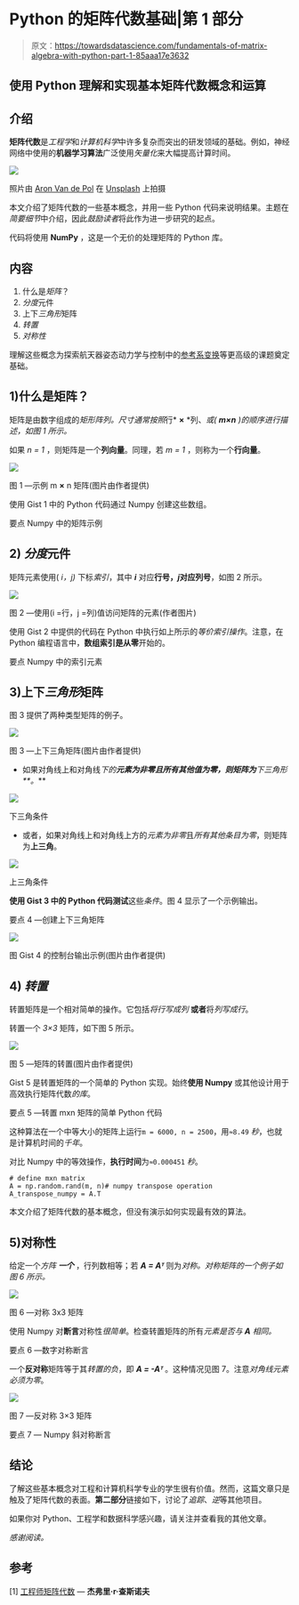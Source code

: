 # Python 的矩阵代数基础|第 1 部分

> 原文：<https://towardsdatascience.com/fundamentals-of-matrix-algebra-with-python-part-1-85aaa17e3632>

## 使用 Python 理解和实现基本矩阵代数概念和运算

## 介绍

**矩阵代数**是*工程学*和*计算机科学*中许多复杂而突出的研发领域的基础。例如，神经网络中使用的**机器学习算法**广泛使用*矢量化*来大幅提高计算时间。

![](img/6f499cef6a3a7effb147269d42c3ca73.png)

照片由 [Aron Van de Pol](https://unsplash.com/@aronvandepol?utm_source=medium&utm_medium=referral) 在 [Unsplash](https://unsplash.com?utm_source=medium&utm_medium=referral) 上拍摄

本文介绍了矩阵代数的一些基本概念，并用一些 Python 代码来说明结果。主题在*简要细节*中介绍，因此*鼓励读者*将此作为进一步研究的起点。

代码将使用 **NumPy** ，这是一个无价的处理矩阵的 Python 库。

## 内容

1.  什么是*矩阵*？
2.  *分度*元件
3.  上下*三角形*矩阵
4.  *转置*
5.  *对称性*

理解这些概念为探索航天器姿态动力学与控制中的[参考系变换](https://python.plainenglish.io/reference-frame-transformations-in-python-with-numpy-and-matplotlib-6adeb901e0b0)等更高级的课题奠定基础。

[](https://python.plainenglish.io/reference-frame-transformations-in-python-with-numpy-and-matplotlib-6adeb901e0b0)  

## 1)什么是矩阵？

矩阵是由数字组成的*矩形阵列。尺寸通常按照*行* **×** *列、*或( **m×n** )的顺序进行描述，如图 1 所示。*

如果 *n = 1* ，则矩阵是一个**列向量**。同理，若 *m = 1* ，则称为一个**行向量**。

![](img/0b451919f5b1d45aeb613e662d4840ae.png)

图 1 —示例 m **×** n 矩阵(图片由作者提供)

使用 Gist 1 中的 Python 代码通过 Numpy 创建这些数组。

要点 Numpy 中的矩阵示例

## 2) *分度*元件

矩阵元素使用( *i，j)* 下标*索引*，其中 ***i*** 对应**行号，*****j***对应**列号**，如图 2 所示。

![](img/5252453d836b32dedc6c79ca93c8fc2f.png)

图 2 —使用(i =行，j =列)值访问矩阵的元素(作者图片)

使用 Gist 2 中提供的代码在 Python 中执行如上所示的*等价索引操作*。注意，在 Python 编程语言中，**数组索引是从零**开始的。

要点 Numpy 中的索引元素

## 3)上下*三角形*矩阵

图 3 提供了两种类型矩阵的例子。

![](img/c3f97fdf6e68dfecedc7883148871d43.png)

图 3 —上下三角矩阵(图片由作者提供)

*   如果对角线上和对角线*下的**元素为非零且所有其他值为零，则矩阵为**下三角形**。***

![](img/046e7f99384a555e37e2ea6e08891d7e.png)

下三角条件

*   或者，如果对角线上和对角线上方的*元素为非零*且*所有其他条目为零*，则矩阵为**上三角**。

![](img/2321321a20082b137eefe64e5780ae19.png)

上三角条件

**使用 Gist 3 中的 Python 代码测试**这些*条件*。图 4 显示了一个示例输出。

要点 4 —创建上下三角矩阵

![](img/9afd5fa135e93caab56a231328fb3c03.png)

图 Gist 4 的控制台输出示例(图片由作者提供)

## 4) *转置*

转置矩阵是一个相对简单的操作。它包括*将行写成列* **或者**将*列写成行*。

转置一个 *3×3* 矩阵，如下图 5 所示。

![](img/70a808ed6ea992a82c6c9fe21a29e9ae.png)

图 5 —矩阵的转置(图片由作者提供)

Gist 5 是转置矩阵的一个简单的 Python 实现。始终**使用 Numpy** 或其他设计用于高效执行矩阵代数*的库*。

要点 5 —转置 mxn 矩阵的简单 Python 代码

这种算法在一个中等大小的矩阵上运行`m = 6000, n = 2500`，用`≈8.49` *秒*，也就是计算机时间的*千年*。

对比 Numpy 中的等效操作，**执行时间**为`≈0.000451` *秒*。

```
# define mxn matrix
A = np.random.rand(m, n)# numpy transpose operation
A_transpose_numpy = A.T
```

本文介绍了矩阵代数的基本概念，但没有演示如何实现最有效的算法。

## 5)对称性

给定一个*方阵* ***一个*** ，行列数相等；若 ***A = Aᵀ*** 则为*对称。对称矩阵的一个例子如图 6 所示。*

![](img/309eb4a7dcdde3bc595658df9bb41f7a.png)

图 6 —对称 3x3 矩阵

使用 Numpy 对**断言**对称性*很简单*。检查转置矩阵的所有*元素是否与 **A** 相同。*

要点 6 —数字对称断言

一个**反对称**矩阵等于其*转置的负*，即 ***A = -Aᵀ*** 。这种情况见图 7。注意*对角线元素必须为零*。

![](img/2c628566211f60b712cc0b9e7fbc11be.png)

图 7 —反对称 3×3 矩阵

要点 7 — Numpy 斜对称断言

## 结论

了解这些基本概念对工程和计算机科学专业的学生很有价值。然而，这篇文章只是触及了矩阵代数的表面。**第二部分**链接如下，讨论了*追踪*、*逆*等其他项目。

[](/fundamentals-of-matrix-algebra-with-python-part-2-833e447077d5)  

如果你对 Python、工程学和数据科学感兴趣，请关注并查看我的其他文章。

[](https://medium.com/@andrewdaviesul/membership)  [](/5-python-projects-for-engineering-students-8e951b7c131f)  

*感谢阅读。*

## 参考

[1] [工程师矩阵代数](https://youtube.com/playlist?list=PLkZjai-2Jcxlg-Z1roB0pUwFU-P58tvOx) — **杰弗里·r·查斯诺夫**